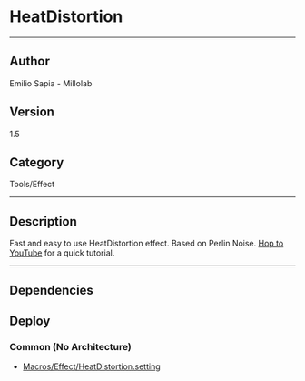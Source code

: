 # HeatDistortion
___

## Author
Emilio Sapia - Millolab

## Version
1.5

## Category
Tools/Effect

___

## Description
<p>Fast and easy to use HeatDistortion effect. Based on Perlin Noise. <a href="https://www.youtube.com/watch?v=24pFFVwv_Dc">Hop to YouTube</a> for a quick tutorial.</p>

___

## Dependencies

## Deploy

### Common (No Architecture)

<ul>
<li><a href="https://gitlab.com/WeSuckLess/Reactor/-/blob/master/Atoms/com.Millolab.HeatDistortion/Macros/Effect/HeatDistortion.setting?ref_type=heads">Macros/Effect/HeatDistortion.setting</a></li>
</ul>
